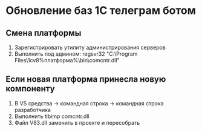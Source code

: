 # Обновление баз 1С телеграм ботом

## Смена платформы

1. Зарегистрировать утилиту администрирования серверов
1. Выполнить под админом: regsvr32 "C:\Program Files\1cv8\%платформа%\bin\comcntr.dll"

## Если новая платформа принесла новую компоненту

1. В VS средства -> командная строка -> командная строка разработчика
1. Выполнить tlbimp comcntr.dll
1. Файл V83.dll заменить в проекте и пересобрать
